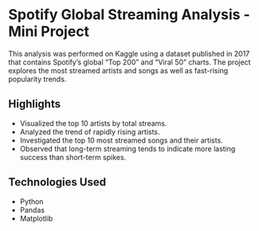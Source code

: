 # Spotify Global Streaming Analysis - Mini Project

This analysis was performed on Kaggle using a dataset published in 2017 that contains Spotify’s global “Top 200” and “Viral 50” charts. The project explores the most streamed artists and songs as well as fast-rising popularity trends.

## Highlights
- Visualized the top 10 artists by total streams.  
- Analyzed the trend of rapidly rising artists.  
- Investigated the top 10 most streamed songs and their artists.  
- Observed that long-term streaming tends to indicate more lasting success than short-term spikes.

## Technologies Used
- Python  
- Pandas  
- Matplotlib



